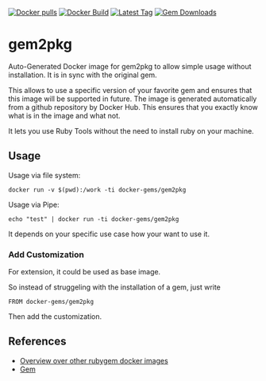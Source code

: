 [![Docker pulls](https://img.shields.io/docker/pulls/rubygem/gem2pkg.svg)](https://hub.docker.com/r/rubygem/gem2pkg/)
[![Docker Build](https://img.shields.io/docker/automated/rubygem/gem2pkg.svg)](https://hub.docker.com/r/rubygem/gem2pkg/)
[![Latest Tag](https://img.shields.io/github/tag/docker-rubygem/gem2pkg.svg)](https://hub.docker.com/r/rubygem/gem2pkg/)
[![Gem Downloads](https://img.shields.io/gem/dt/gem2pkg.svg)](https://rubygems.org/gems/gem2pkg/)
# gem2pkg

Auto-Generated Docker image for gem2pkg to allow simple usage without installation.
It is in sync with the original gem.

This allows to use a specific version of your favorite gem and ensures that this image will be supported in future.
The image is generated automatically from a github repository by Docker Hub.
This ensures that you exactly know what is in the image and what not.

It lets you use Ruby Tools without the need to install ruby on your machine.

## Usage

Usage via file system:

`docker run -v $(pwd):/work -ti docker-gems/gem2pkg`

Usage via Pipe:

`echo "test" | docker run -ti docker-gems/gem2pkg`

It depends on your specific use case how your want to use it.

### Add Customization

For extension, it could be used as base image.

So instead of struggeling with the installation of a gem, just write

`FROM docker-gems/gem2pkg`

Then add the customization.

## References

 - [Overview over other rubygem docker images](https://github.com/thinkbot/docker-rubygem)
 - [Gem](https://rubygems.org/gems/gem2pkg/)
